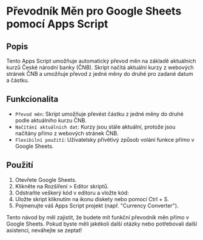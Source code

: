 # Převodník Měn pro Google Sheets pomocí Apps Script

## Popis

Tento Apps Script umožňuje automatický převod měn na základě aktuálních kurzů České národní banky (ČNB). Skript načítá aktuální kurzy z webových stránek ČNB a umožňuje převod z jedné měny do druhé pro zadané datum a částku.


## Funkcionalita

* ```Převod měn```: Skript umožňuje převést částku z jedné měny do druhé podle aktuálního kurzu ČNB.
* ```Načítání aktuálních dat```: Kurzy jsou stále aktuální, protože jsou načítány přímo z webových stránek ČNB.
* ```Flexibilní použití```: Uživatelsky přívětivý způsob volání funkce přímo v Google Sheets.

## Použití

1. Otevřete Google Sheets.
2. Klikněte na Rozšíření > Editor skriptů.
3. Odstraňte veškerý kód v editoru a vložte kód:
4. Uložte skript kliknutím na ikonu diskety nebo pomocí Ctrl + S.
5. Pojmenujte váš Apps Script projekt (např. "Currency Converter").

Tento návod by měl zajistit, že budete mít funkční převodník měn přímo v Google Sheets. Pokud byste měli jakékoli další otázky nebo potřebovali další asistenci, neváhejte se zeptat!